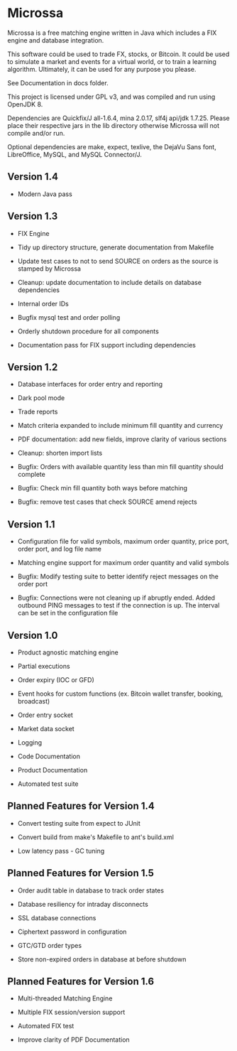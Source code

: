 # Microssa
Microssa is a free matching engine written in Java which includes a FIX engine and database integration.

This software could be used to trade FX, stocks, or Bitcoin.  It could be used to simulate a market and events for a virtual world, or to train a learning algorithm.  Ultimately, it can be used for any purpose you please.

See Documentation in docs folder.

This project is licensed under GPL v3, and was compiled and run using OpenJDK 8.

Dependencies are Quickfix/J all-1.6.4, mina 2.0.17, slf4j api/jdk 1.7.25. Please place their respective jars in the lib directory otherwise Microssa will not compile and/or run.

Optional dependencies are make, expect, texlive, the DejaVu Sans font, LibreOffice, MySQL, and MySQL Connector/J.


Version 1.4
----

* Modern Java pass


Version 1.3
----

* FIX Engine

* Tidy up directory structure, generate documentation from Makefile

* Update test cases to not to send SOURCE on orders as the source is stamped by Microssa

* Cleanup: update documentation to include details on database dependencies

* Internal order IDs

* Bugfix mysql test and order polling

* Orderly shutdown procedure for all components

* Documentation pass for FIX support including dependencies


Version 1.2
----

* Database interfaces for order entry and reporting

* Dark pool mode

* Trade reports

* Match criteria expanded to include minimum fill quantity and currency

* PDF documentation: add new fields, improve clarity of various sections

* Cleanup: shorten import lists

* Bugfix: Orders with available quantity less than min fill quantity should complete

* Bugfix: Check min fill quantity both ways before matching

* Bugfix: remove test cases that check SOURCE amend rejects


Version 1.1
----

* Configuration file for valid symbols, maximum order quantity, price port, order port, and log file name

* Matching engine support for maximum order quantity and valid symbols

* Bugfix: Modify testing suite to better identify reject messages on the order port

* Bugfix: Connections were not cleaning up if abruptly ended.  Added outbound PING messages to test if the connection is up.  The interval can be set in the configuration file


Version 1.0
----

* Product agnostic matching engine

* Partial executions

* Order expiry (IOC or GFD)

* Event hooks for custom functions (ex. Bitcoin wallet transfer, booking, broadcast)

* Order entry socket

* Market data socket

* Logging

* Code Documentation

* Product Documentation

* Automated test suite


Planned Features for Version 1.4
----

* Convert testing suite from expect to JUnit

* Convert build from make's Makefile to ant's build.xml

* Low latency pass - GC tuning


Planned Features for Version 1.5
----

* Order audit table in database to track order states

* Database resiliency for intraday disconnects

* SSL database connections

* Ciphertext password in configuration

* GTC/GTD order types

* Store non-expired orders in database at before shutdown


Planned Features for Version 1.6
----

* Multi-threaded Matching Engine

* Multiple FIX session/version support

* Automated FIX test

* Improve clarity of PDF Documentation

